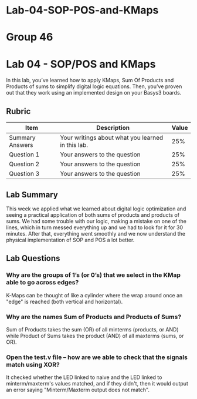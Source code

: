 # Lab-04-SOP-POS-and-KMaps
# Group 46

# Lab 04 - SOP/POS and KMaps

In this lab, you’ve learned how to apply KMaps, Sum Of Products and Products of
sums to simplify digital logic equations. Then, you’ve proven out that they work
using an implemented design on your Basys3 boards.

## Rubric

| Item | Description | Value |
| ---- | ----------- | ----- |
| Summary Answers | Your writings about what you learned in this lab. | 25% |
| Question 1 | Your answers to the question | 25% |
| Question 2 | Your answers to the question | 25% |
| Question 3 | Your answers to the question | 25% |

## Lab Summary

This week we applied what we learned about digital logic optimization and seeing a practical application of both sums of products and products of sums. We had some trouble with our logic, making a mistake on one of the lines, which in turn messed everything up and we had to look for it for 30 minutes. After that, everything went smoothly and we now understand the physical implementation of SOP and POS a lot better.

## Lab Questions

### Why are the groups of 1’s (or 0’s) that we select in the KMap able to go across edges?
K-Maps can be thought of like a cylinder where the wrap around once an "edge" is reached (both vertical and horizontal).

### Why are the names Sum of Products and Products of Sums?
Sum of Products takes the sum (OR) of all minterms (products, or AND) while Product of Sums takes the product (AND) of all maxterms (sums, or OR).

### Open the test.v file – how are we able to check that the signals match using XOR?
It checked whether the LED linked to naive and the LED linked to minterm/maxterm's values matched, and if they didn't, then it would output an error saying "Minterm/Maxterm output does not match".
